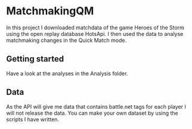 # MatchmakingQM

In this project I downloaded matchdata of the game Heroes of the Storm using the open replay database HotsApi. I then used the data to analyse matchmaking changes in the Quick Match mode.

## Getting started

Have a look at the analyses in the Analysis folder.

## Data

As the API will give me data that contains battle.net tags for each player I will not release the data. You can make your own dataset by using the scripts I have written.

